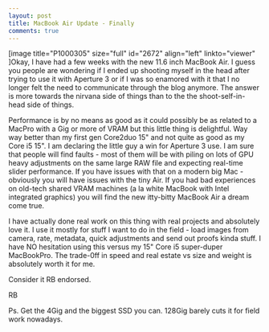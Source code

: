 ```yaml
---
layout: post
title: MacBook Air Update - Finally
comments: true
---
```

[image title="P1000305" size="full" id="2672" align="left" linkto="viewer" ]Okay, I have had a few weeks with the new 11.6 inch MacBook Air. I guess you people are wondering if I ended up shooting myself in the head after trying to use it with Aperture 3 or if I was so enamored with it that I no longer felt the need to communicate through the blog anymore. The answer is more towards the nirvana side of things than to the the shoot-self-in-head side of things.

Performance is by no means as good as it could possibly be as related to a MacPro with a Gig or more of VRAM but this little thing is delightful. Way way better than my first gen Core2duo 15" and not quite as good as my Core i5 15". I am declaring the little guy a win for Aperture 3 use. I am sure that people will find faults - most of them will be with piling on lots of GPU heavy adjustments on the same large RAW file and expecting real-time slider performance. If you have issues with that on a modern big Mac - obviously you will have issues with the tiny Air. If you had bad experiences on old-tech shared VRAM machines (a la white MacBook with Intel integrated graphics) you will find the new itty-bitty MacBook Air a dream come true.

I have actually done real work on this thing with real projects and absolutely love it. I use it mostly for stuff I want to do in the field - load images from camera, rate, metadata, quick adjustments and send out proofs kinda stuff. I have NO hesitation using this versus my 15" Core i5 super-duper MacBookPro. The trade-0ff in speed and real estate vs size and weight is absolutely worth it for me.

Consider it RB endorsed.

RB

Ps. Get the 4Gig and the biggest SSD you can. 128Gig barely cuts it for field work nowadays.